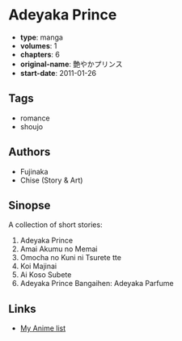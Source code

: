 # Adeyaka Prince

-   **type**: manga
-   **volumes**: 1
-   **chapters**: 6
-   **original-name**: 艶やかプリンス
-   **start-date**: 2011-01-26

## Tags

-   romance
-   shoujo

## Authors

-   Fujinaka
-   Chise (Story & Art)

## Sinopse

A collection of short stories:

1. Adeyaka Prince
2. Amai Akumu no Memai
3. Omocha no Kuni ni Tsurete tte
4. Koi Majinai
5. Ai Koso Subete
6. Adeyaka Prince Bangaihen: Adeyaka Parfume

## Links

-   [My Anime list](https://myanimelist.net/manga/24862/Adeyaka_Prince)

